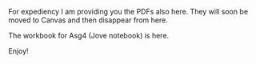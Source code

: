 
For expediency I am providing you the PDFs also here. They will soon be moved to Canvas and
then disappear from here.

The workbook for Asg4 (Jove notebook) is here.

Enjoy!

